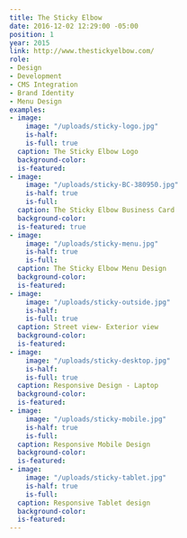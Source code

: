 ```yaml
---
title: The Sticky Elbow
date: 2016-12-02 12:29:00 -05:00
position: 1
year: 2015
link: http://www.thestickyelbow.com/
role:
- Design
- Development
- CMS Integration
- Brand Identity
- Menu Design
examples:
- image:
    image: "/uploads/sticky-logo.jpg"
    is-half: 
    is-full: true
  caption: The Sticky Elbow Logo
  background-color: 
  is-featured: 
- image:
    image: "/uploads/sticky-BC-380950.jpg"
    is-half: true
    is-full: 
  caption: The Sticky Elbow Business Card
  background-color: 
  is-featured: true
- image:
    image: "/uploads/sticky-menu.jpg"
    is-half: true
    is-full: 
  caption: The Sticky Elbow Menu Design
  background-color: 
  is-featured: 
- image:
    image: "/uploads/sticky-outside.jpg"
    is-half: 
    is-full: true
  caption: Street view- Exterior view
  background-color: 
  is-featured: 
- image:
    image: "/uploads/sticky-desktop.jpg"
    is-half: 
    is-full: true
  caption: Responsive Design - Laptop
  background-color: 
  is-featured: 
- image:
    image: "/uploads/sticky-mobile.jpg"
    is-half: true
    is-full: 
  caption: Responsive Mobile Design
  background-color: 
  is-featured: 
- image:
    image: "/uploads/sticky-tablet.jpg"
    is-half: true
    is-full: 
  caption: Responsive Tablet design
  background-color: 
  is-featured: 
---
```


